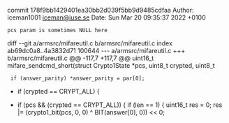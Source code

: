 commit 178f9bb1429401ea30bb2d039f5bb9d9485cdfaa
Author: iceman1001 <iceman@iuse.se>
Date:   Sun Mar 20 09:35:37 2022 +0100

    pcs param is sometimes NULL here

diff --git a/armsrc/mifareutil.c b/armsrc/mifareutil.c
index ab69dc0a8..4a3832d71 100644
--- a/armsrc/mifareutil.c
+++ b/armsrc/mifareutil.c
@@ -117,7 +117,7 @@ uint16_t mifare_sendcmd_short(struct Crypto1State *pcs, uint8_t crypted, uint8_t
 
     if (answer_parity) *answer_parity = par[0];
 
-    if (crypted == CRYPT_ALL) {
+    if (pcs && (crypted == CRYPT_ALL)) {
         if (len == 1) {
             uint16_t res = 0;
             res |= (crypto1_bit(pcs, 0, 0) ^ BIT(answer[0], 0)) << 0;
